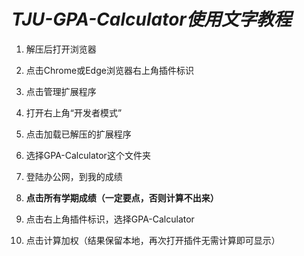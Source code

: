 # *TJU-GPA-Calculator使用文字教程*

1.  解压后打开浏览器

2. 点击Chrome或Edge浏览器右上角插件标识

3.  点击管理扩展程序

4. 打开右上角“开发者模式”

5.  点击加载已解压的扩展程序

6.  选择GPA-Calculator这个文件夹

7.  登陆办公网，到我的成绩

8. **点击所有学期成绩（一定要点，否则计算不出来）**

9.  点击右上角插件标识，选择GPA-Calculator

10. 点击计算加权（结果保留本地，再次打开插件无需计算即可显示）


